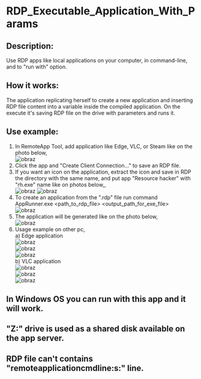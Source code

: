 # RDP_Executable_Application_With_Params
## Description:
  Use RDP apps like local applications on your computer, in command-line, and to "run with" option.<br>
## How it works:
  The application replicating herself to create a new application and inserting RDP file content into a variable inside the compiled application. On the execute it's saving RDP file on the drive with parameters and runs it.
  
## Use example:
  1. In RemoteApp Tool, add application like Edge, VLC, or Steam like on the photo below,<br>
    ![obraz](https://user-images.githubusercontent.com/26689155/116274443-f8ff4c80-a782-11eb-8621-c83b8c58e8f0.png)
  2. Click the app and "Create Client Connection..." to save an RDP file.
  3. If you want an icon on the application, extract the icon and save in RDP the directory with the same name, and put app "Resource hacker" with "rh.exe" name like on photos below,,<br>
  ![obraz](https://user-images.githubusercontent.com/26689155/116281799-58148f80-a78a-11eb-83db-05298833fdf2.png)
  ![obraz](https://user-images.githubusercontent.com/26689155/116281725-492ddd00-a78a-11eb-852a-33501772c7d7.png)
  4. To create an application from the ".rdp" file run command<br>
    AppRunner.exe <path_to_rdp_file> <output_path_for_exe_file><br>
    ![obraz](https://user-images.githubusercontent.com/26689155/116282457-159f8280-a78b-11eb-967c-63164b455a70.png)
  5. The application will be generated like on the photo below,<br>
    ![obraz](https://user-images.githubusercontent.com/26689155/116282542-323bba80-a78b-11eb-8d05-1f85a5577709.png)
  6. Usage example on other pc,<br>
    a) Edge application<br>
    ![obraz](https://user-images.githubusercontent.com/26689155/116282835-8b0b5300-a78b-11eb-8e6a-24b044081e97.png)<br>
    ![obraz](https://user-images.githubusercontent.com/26689155/116282896-99596f00-a78b-11eb-834e-ae133b4cc20b.png)<br>
    ![obraz](https://user-images.githubusercontent.com/26689155/116282967-a8402180-a78b-11eb-8399-ce5570e1bce5.png)<br>
    b) VLC application<br>
    ![obraz](https://user-images.githubusercontent.com/26689155/116283300-05d46e00-a78c-11eb-82eb-99eab4a7c195.png)<br>
    ![obraz](https://user-images.githubusercontent.com/26689155/116283356-17b61100-a78c-11eb-929a-732f4cdc6ffc.png)<br>
    ![obraz](https://user-images.githubusercontent.com/26689155/116283395-200e4c00-a78c-11eb-9c3a-0de321521aff.png)<br>
 ## In Windows OS you can run with this app and it will work.<br>
 ## "Z:\" drive is used as a shared disk available on the app server.
 ## RDP file can't contains "remoteapplicationcmdline:s:" line.
